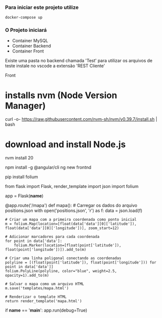 ### Para iniciar este projeto utilize

```sh
docker-compose up
```

### O Projeto iniciará

- Container MySQL
- Container Backend
- Container Front

Existe uma pasta no backend chamada 'Test' para utilizar os arquivos de teste instale
no vscode a extensão 'REST Cliente'


Front


# installs nvm (Node Version Manager)
curl -o- https://raw.githubusercontent.com/nvm-sh/nvm/v0.39.7/install.sh | bash

# download and install Node.js
nvm install 20

npm install -g @angular/cli
ng new frontnd


pip install folium

from flask import Flask, render_template
import json
import folium

app = Flask(__name__)

@app.route('/mapa')
def mapa():
    # Carregar os dados do arquivo positions.json
    with open('positions.json', 'r') as f:
        data = json.load(f)

    # Criar um mapa com a primeira coordenada como ponto inicial
    m = folium.Map(location=[float(data['data'][0]['latitude']), float(data['data'][0]['longitude'])], zoom_start=12)

    # Adicionar marcadores para cada coordenada
    for point in data['data']:
        folium.Marker(location=[float(point['latitude']), float(point['longitude'])]).add_to(m)

    # Criar uma linha poligonal conectando as coordenadas
    polyline = [(float(point['latitude']), float(point['longitude'])) for point in data['data']]
    folium.PolyLine(polyline, color="blue", weight=2.5, opacity=1).add_to(m)

    # Salvar o mapa como um arquivo HTML
    m.save('templates/mapa.html')

    # Renderizar o template HTML
    return render_template('mapa.html')

if __name__ == '__main__':
    app.run(debug=True)


<!DOCTYPE html>
<html>
<head>
    <title>Mapa</title>
    <link rel="stylesheet" href="https://cdnjs.cloudflare.com/ajax/libs/leaflet/1.7.1/leaflet.css" />
    <script src="https://cdnjs.cloudflare.com/ajax/libs/leaflet/1.7.1/leaflet.js"></script>
</head>
<body>
    <div id="map" style="width: 100%; height: 100%;"></div>

    <script>
        var map = L.map('map').setView([-18.92406700, -48.28214200], 12);
        
        L.tileLayer('https://{s}.tile.openstreetmap.org/{z}/{x}/{y}.png', {
            attribution: '&copy; <a href="https://www.openstreetmap.org/copyright">OpenStreetMap</a> contributors'
        }).addTo(map);
        
        L.marker([-18.92406700, -48.28214200]).addTo(map);
        // Adicione marcadores adicionais conforme necessário
        
        var polyline = L.polyline([
            [-18.92406700, -48.28214200],
            // Adicione coordenadas adicionais para a linha poligonal
        ], {color: 'blue'}).addTo(map);
    </script>
</body>
</html>
